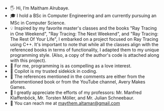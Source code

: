 - 🖐️ Hi, I’m Maitham Alrubaye.
- 🎓 I hold a BSc in Computer Engineering and am currently pursuing an MSc in Computer Science.
- 💡 Inspired by my favorite master's classes and the books "Ray Tracing in One Weekend", "Ray Tracing: The Next Weekend", and "Ray Tracing: The Rest Of Your Life", I embarked on a project focused on Ray Tracing using C++. It's important to note that while all the classes align with the referenced books in terms of functionality, I adapted them to my unique programming style. (Also, a copy of the author's code is attached along with this project).
- 💖 For me, programming is as compelling as a love interest.
- 🚀 Copilot is my trusted sidekick in coding.
- 📝 The references mentioned in the comments are either from the aforementioned book or from the YouTube channel, Avery Makes Games.
- 🙏 I greatly appreciate the efforts of my professors: Mr. Manfred Klaffenböck, Mr. Torsten Möller, and Mr. Julian Schneebaur.
- 💌 You can reach me at maythem.altamar@gmail.com
